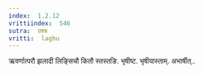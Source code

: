 ```yaml
---
index:  1.2.12
vrittiindex:  546
sutra:  उश्च
vritti:  laghu 
---
```


ऋवर्णात्परौ झलादी लिङ्सिचौ कितौ स्तस्तङि. भृषीष्ट. भृषीयास्ताम्. अभार्षीत्..

